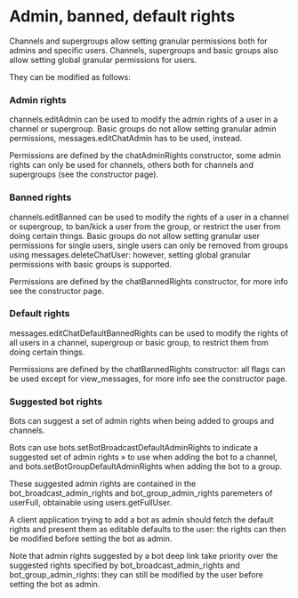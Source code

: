 # Admin, banned, default rights

Channels and supergroups allow setting granular permissions both for admins and specific users.
Channels, supergroups and basic groups also allow setting global granular permissions for users.

They can be modified as follows:

### Admin rights

channels.editAdmin can be used to modify the admin rights of a user in a channel or supergroup.
Basic groups do not allow setting granular admin permissions, messages.editChatAdmin has to be used, instead.

Permissions are defined by the chatAdminRights constructor, some admin rights can only be used for channels, others both for channels and supergroups (see the constructor page).

### Banned rights

channels.editBanned can be used to modify the rights of a user in a channel or supergroup, to ban/kick a user from the group, or restrict the user from doing certain things.
Basic groups do not allow setting granular user permissions for single users, single users can only be removed from groups using messages.deleteChatUser: however, setting global granular permissions with basic groups is supported.

Permissions are defined by the chatBannedRights constructor, for more info see the constructor page.

### Default rights

messages.editChatDefaultBannedRights can be used to modify the rights of all users in a channel, supergroup or basic group, to restrict them from doing certain things.

Permissions are defined by the chatBannedRights constructor: all flags can be used except for view_messages, for more info see the constructor page.

### Suggested bot rights

Bots can suggest a set of admin rights when being added to groups and channels.

Bots can use bots.setBotBroadcastDefaultAdminRights to indicate a suggested set of admin rights » to use when adding the bot to a channel, and bots.setBotGroupDefaultAdminRights when adding the bot to a group.

These suggested admin rights are contained in the bot_broadcast_admin_rights and bot_group_admin_rights paremeters of userFull, obtainable using users.getFullUser.

A client application trying to add a bot as admin should fetch the default rights and present them as editable defaults to the user: the rights can then be modified before setting the bot as admin.

Note that admin rights suggested by a bot deep link take priority over the suggested rights specified by bot_broadcast_admin_rights and bot_group_admin_rights: they can still be modified by the user before setting the bot as admin.

